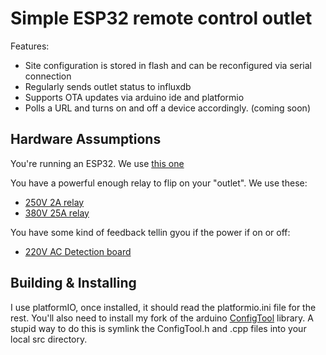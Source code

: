 # Simple ESP32 remote control outlet

Features:
 - Site configuration is stored in flash and can be reconfigured via serial connection
 - Regularly sends outlet status to influxdb
 - Supports OTA updates via arduino ide and platformio
 - Polls a URL and turns on and off a device accordingly. (coming soon)

## Hardware Assumptions

You're running an ESP32. We use [this one](https://www.aliexpress.com/item/32906857429.html)

You have a powerful enough relay to flip on your "outlet". We use these:
  -  [250V 2A relay](https://www.amazon.com/gp/product/B00NKVLXY8/)
  -  [380V 25A relay](https://www.amazon.com/gp/product/B074FT4VXB)

You have some kind of feedback tellin gyou if the power if on or off:
  - [220V AC Detection board](https://www.aliexpress.com/item/32828199766.html)



## Building & Installing

I use platformIO, once installed, it should read the platformio.ini file for the rest.
You'll also need to install my fork of the arduino [ConfigTool](https://github.com/infinite-tree/ConfigTool) library. A stupid way to do this is symlink the ConfigTool.h and .cpp files into your local src directory.

